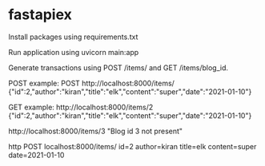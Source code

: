 # fastapiex
Install packages using requirements.txt

Run application using uvicorn main:app 

Generate transactions using POST /items/ 
and GET /items/blog_id.

POST  example:
POST http://localhost:8000/items/
{"id":2,"author":"kiran","title":"elk","content":"super","date":"2021-01-10"}

GET example:
http://localhost:8000/items/2
{"id":2,"author":"kiran","title":"elk","content":"super","date":"2021-01-10"}

http://localhost:8000/items/3
"Blog id 3 not present"



http POST localhost:8000/items/ id=2  author=kiran title=elk content=super date=2021-01-10
